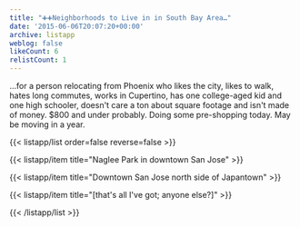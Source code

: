 ```yaml
---
title: "➕➕Neighborhoods to Live in in South Bay Area…"
date: '2015-06-06T20:07:20+00:00'
archive: listapp
weblog: false
likeCount: 6
relistCount: 1
---
```


…for a person relocating from Phoenix who likes the city, likes to walk, hates long commutes, works in Cupertino, has one college-aged kid and one high schooler, doesn't care a ton about square footage and isn't made of money. $800 and under probably. Doing some pre-shopping today. May be moving in a year.

<!--more-->

{{< listapp/list order=false reverse=false >}}

   {{< listapp/item title="Naglee Park in downtown San Jose" >}}

   {{< listapp/item title="Downtown San Jose north side of Japantown" >}}

   {{< listapp/item title="[that's all I've got; anyone else?]" >}}

{{< /listapp/list >}}
